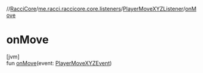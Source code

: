 //[RacciCore](../../../index.md)/[me.racci.raccicore.core.listeners](../index.md)/[PlayerMoveXYZListener](index.md)/[onMove](on-move.md)

# onMove

[jvm]\
fun [onMove](on-move.md)(event: [PlayerMoveXYZEvent](../../me.racci.raccicore.api.events/-player-move-x-y-z-event/index.md))
